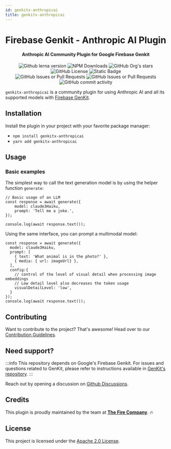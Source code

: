 ```yaml
---
id: genkitx-anthropicai
title: genkitx-anthropicai
---
```



<h1 align="center">Firebase Genkit - Anthropic AI Plugin</h1>

<h4 align="center">Anthropic AI Community Plugin for Google Firebase Genkit</h4>

<div align="center">
   <img alt="Github lerna version" src="https://img.shields.io/github/lerna-json/v/TheFireCo/genkit-plugins?label=version"/>
   <img alt="NPM Downloads" src="https://img.shields.io/npm/dw/genkitx-anthropic"/>
   <img alt="GitHub Org's stars" src="https://img.shields.io/github/stars/TheFireCo?style=social"/>
   <img alt="GitHub License" src="https://img.shields.io/github/license/TheFireCo/genkit-plugins"/>
   <img alt="Static Badge" src="https://img.shields.io/badge/yes-a?label=maintained"/>
</div>

<div align="center">
   <img alt="GitHub Issues or Pull Requests" src="https://img.shields.io/github/issues/TheFireCo/genkit-plugins?color=blue"/>
   <img alt="GitHub Issues or Pull Requests" src="https://img.shields.io/github/issues-pr/TheFireCo/genkit-plugins?color=blue"/>
   <img alt="GitHub commit activity" src="https://img.shields.io/github/commit-activity/m/TheFireCo/genkit-plugins"/>
</div>


`genkitx-anthropicai` is a community plugin for using Anthropic AI and all its supported models with [Firebase GenKit](https://github.com/firebase/genkit).

## Installation

Install the plugin in your project with your favorite package manager:

- `npm install genkitx-anthropicai`
- `yarn add genkitx-anthropicai`

## Usage

### Basic examples

The simplest way to call the text generation model is by using the helper function `generate`:
```
// Basic usage of an LLM
const response = await generate({
    model: claude3Haiku,
    prompt: 'Tell me a joke.',
});

console.log(await response.text());
```

Using the same interface, you can prompt a multimodal model:
```
const response = await generate({
  model: claude3Haiku,
  prompt: [
    { text: 'What animal is in the photo?' },
    { media: { url: imageUrl} },
  ],
  config:{
    // control of the level of visual detail when processing image embeddings
    // Low detail level also decreases the token usage
    visualDetailLevel: 'low',
  }
});
console.log(await response.text());
```

## Contributing

Want to contribute to the project? That's awesome! Head over to our [Contribution Guidelines](CONTRIBUTING.md).

## Need support?

:::info
 This repository depends on Google's Firebase Genkit. For issues and questions related to GenKit, please refer to instructions available in [GenKit's repository](https://github.com/firebase/genkit).
:::

Reach out by opening a discussion on [Github Discussions](https://github.com/TheFireCo/genkitx-openai/discussions).

## Credits

This plugin is proudly maintained by the team at [**The Fire Company**](https://github.com/TheFireCo). 🔥

## License

This project is licensed under the [Apache 2.0 License](https://github.com/TheFireCo/genkitx-openai/blob/main/LICENSE).